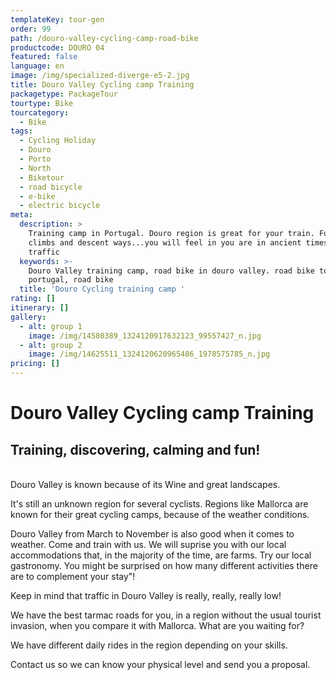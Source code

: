 ```yaml
---
templateKey: tour-gen
order: 99
path: /douro-valley-cycling-camp-road-bike
productcode: DOURO 04
featured: false
language: en
image: /img/specialized-diverge-e5-2.jpg
title: Douro Valley Cycling camp Training
packagetype: PackageTour
tourtype: Bike
tourcategory:
  - Bike
tags:
  - Cycling Holiday
  - Douro
  - Porto
  - North
  - Biketour
  - road bicycle
  - e-bike
  - electric bicycle
meta:
  description: >
    Training camp in Portugal. Douro region is great for your train. Funny
    climbs and descent ways...you will feel in you are in ancient times! Low
    traffic
  keywords: >-
    Douro Valley training camp, road bike in douro valley. road bike tour
    portugal, road bike
  title: 'Douro Cycling training camp '
rating: []
itinerary: []
gallery:
  - alt: group 1
    image: /img/14580389_1324120917632123_99557427_n.jpg
  - alt: group 2
    image: /img/14625511_1324120620965486_1978575785_n.jpg
pricing: []
---
```

# Douro Valley Cycling camp Training

## Training, discovering, calming and fun!

\
Douro Valley is known because of its Wine and great landscapes.



It's still an unknown region for several cyclists. Regions like Mallorca are known for their great cycling camps, because of the weather conditions.



Douro Valley from March to November is also good when it comes to weather. Come and train with us. We will suprise you with our local accommodations that, in the majority of the time, are farms. Try our local gastronomy. You might be surprised on how many different activities there are to complement your stay"!



Keep in mind that traffic in Douro Valley is really, really, really low!



We have the best tarmac roads for you, in a region without the usual tourist invasion, when you compare it with Mallorca. What are you waiting for?



We have different daily rides in the region depending on your skills.



Contact us so we can know your physical level and send you a proposal.
